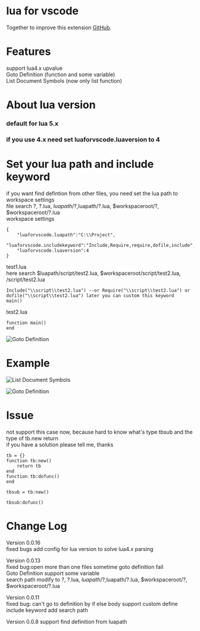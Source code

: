 # lua for vscode

Together to improve this extension [GitHub](https://github.com/xxxg0001/lua-for-vscode).

# Features  
support lua4.x upvalue   
Goto Definition (function and some variable)  
List Document Symbols (now only list function)

# About lua version
### default for lua 5.x  
### if you use 4.x need set luaforvscode.luaversion to 4    

# Set your lua path and include keyword
if you want find defintion from other files, you need set the lua path to workspace settings  
file search ?, ?.lua, $luapath/?,$luapath/?.lua, $workspaceroot/?, $workspaceroot/?.lua  
workspace settings  
```
{
    "luaforvscode.luapath":"C:\\Project",
    "luaforvscode.includekeyword":"Include,Require,require,dofile,include",
    "luaforvscode.luaversion":4
} 
```

test1.lua  
here search $luapath/script/test2.lua, $workspaceroot/script/test2.lua, /script/test2.lua
 ```
Include("\\script\\test2.lua") --or Require("\\script\\test2.lua") or dofile("\\script\\test2.lua") later you can custom this keyword 
main()
```

test2.lua
 ```
function main()
end
```
![Goto Definition](https://github.com/xxxg0001/lua-for-vscode/blob/master/screenshot/screenshot2.jpg?raw=true)  


# Example

![List Document Symbols](https://github.com/xxxg0001/lua-for-vscode/blob/master/screenshot/screenshot1.png?raw=true)  

![Goto Definition](https://github.com/xxxg0001/lua-for-vscode/blob/master/screenshot/screenshot3.png?raw=true)    

# Issue  
not support this case now, because hard to know what's type tbsub and the type of tb.new return  
if you have a solution please tell me, thanks  

```
tb = {}
function tb:new()
    return tb
end
function tb:dofunc()
end

tbsub = tb:new()

tbsub:dofunc()
```

# Change Log
Version 0.0.16  
fixed bugs
add config for lua version to solve lua4.x parsing

Version 0.0.13  
fixed bug:open more than one files sometime goto definition fail  
Goto Definition support some variable  
search path modify to ?, ?.lua, $luapath/?,$luapath/?.lua, $workspaceroot/?, $workspaceroot/?.lua  

Version 0.0.11  
fixed bug: can't go to definition by if else body
support custom define include keyword
add search path

Version 0.0.8
support find definition from luapath
